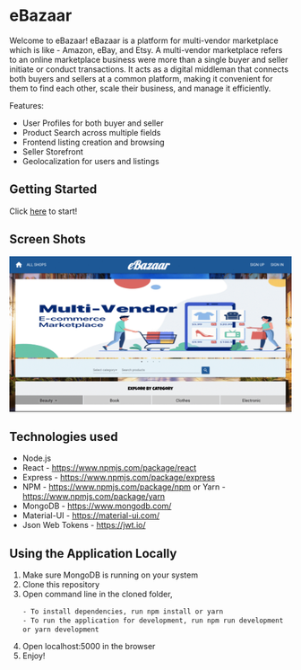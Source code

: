 # eBazaar

Welcome to eBazaar! eBazaar is a platform for multi-vendor marketplace which is like - Amazon, eBay, and Etsy. A multi-vendor marketplace refers to an online marketplace business were more than a single buyer and seller initiate or conduct transactions. It acts as a digital middleman that connects both buyers and sellers at a common platform, making it convenient for them to find each other, scale their business, and manage it efficiently.

Features:
- User Profiles for both buyer and seller
- Product Search across multiple fields
- Frontend listing creation and browsing
- Seller Storefront
- Geolocalization for users and listings


## Getting Started
Click <a href="https://e---bazaar.herokuapp.com/">here</a> to start!

## Screen Shots
![screenshoot](helpers/assets/images/screenshot.gif)


## Technologies used
- Node.js
- React - https://www.npmjs.com/package/react
- Express - https://www.npmjs.com/package/express
- NPM - https://www.npmjs.com/package/npm or Yarn - https://www.npmjs.com/package/yarn
- MongoDB - https://www.mongodb.com/
- Material-UI - https://material-ui.com/
- Json Web Tokens - https://jwt.io/

## Using the Application Locally
1. Make sure MongoDB is running on your system
2. Clone this repository
3. Open command line in the cloned folder,
    ```
    - To install dependencies, run npm install or yarn
    - To run the application for development, run npm run development or yarn development
    ```
4. Open localhost:5000 in the browser
5. Enjoy!